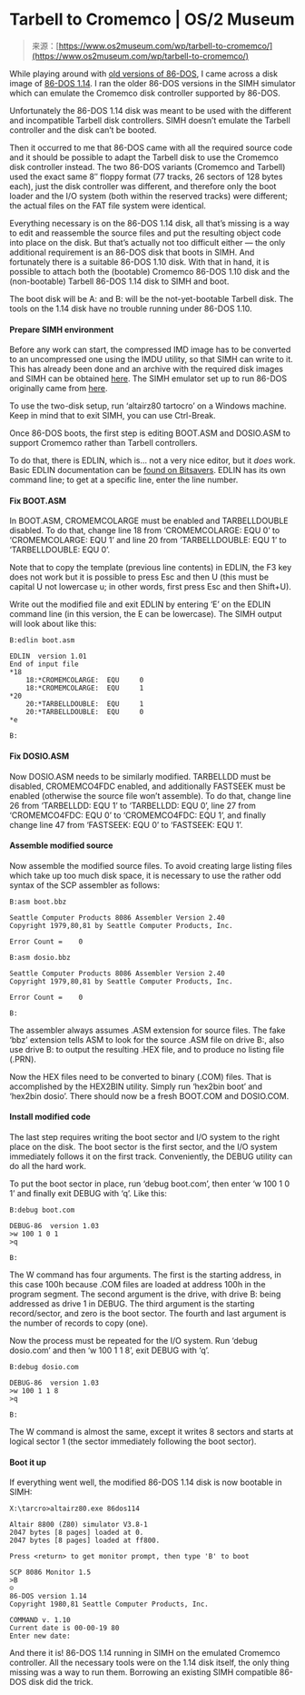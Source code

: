 <!--yml
category: 未分类
date: 2024-05-27 15:05:16
-->

# Tarbell to Cromemco | OS/2 Museum

> 来源：[https://www.os2museum.com/wp/tarbell-to-cromemco/](https://www.os2museum.com/wp/tarbell-to-cromemco/)

While playing around with [old versions of 86-DOS](https://www.os2museum.com/wp/86-dos-revisited/), I came across a disk image of [86-DOS 1.14](https://archive.org/details/86-dos-1.14). I ran the older 86-DOS versions in the SIMH simulator which can emulate the Cromemco disk controller supported by 86-DOS.

Unfortunately the 86-DOS 1.14 disk was meant to be used with the different and incompatible Tarbell disk controllers. SIMH doesn’t emulate the Tarbell controller and the disk can’t be booted.

Then it occurred to me that 86-DOS came with all the required source code and it should be possible to adapt the Tarbell disk to use the Cromemco disk controller instead. The two 86-DOS variants (Cromemco and Tarbell) used the exact same 8″ floppy format (77 tracks, 26 sectors of 128 bytes each), just the disk controller was different, and therefore only the boot loader and the I/O system (both within the reserved tracks) were different; the actual files on the FAT file system were identical.

Everything necessary is on the 86-DOS 1.14 disk, all that’s missing is a way to edit and reassemble the source files and put the resulting object code into place on the disk. But that’s actually not too difficult either — the only additional requirement is an 86-DOS disk that boots in SIMH. And fortunately there is a suitable 86-DOS 1.10 disk. With that in hand, it is possible to attach both the (bootable) Cromemco 86-DOS 1.10 disk and the (non-bootable) Tarbell 86-DOS 1.14 disk to SIMH and boot.

 The boot disk will be A: and B: will be the not-yet-bootable Tarbell disk. The tools on the 1.14 disk have no trouble running under 86-DOS 1.10.

#### Prepare SIMH environment

Before any work can start, the compressed IMD image has to be converted to an uncompressed one using the IMDU utility, so that SIMH can write to it. This has already been done and an archive with the required disk images and SIMH can be obtained [here](/files/tarbell-to-cromemco.zip). The SIMH emulator set up to run 86-DOS originally came from [here](https://web.archive.org/web/20080819181906/http://www.86dos.org/).

To use the two-disk setup, run ‘altairz80 tartocro’ on a Windows machine. Keep in mind that to exit SIMH, you can use Ctrl-Break.

Once 86-DOS boots, the first step is editing BOOT.ASM and DOSIO.ASM to support Cromemco rather than Tarbell controllers.

To do that, there is EDLIN, which is… not a very nice editor, but it *does* work. Basic EDLIN documentation can be [found on Bitsavers](http://bitsavers.informatik.uni-stuttgart.de/pdf/seattleComputer/86-DOS_0.3_Users_Manual_1980.pdf#page=13&zoom=auto,-138,657). EDLIN has its own command line; to get at a specific line, enter the line number.

#### Fix BOOT.ASM

In BOOT.ASM, CROMEMCOLARGE must be enabled and TARBELLDOUBLE disabled. To do that, change line 18 from ‘CROMEMCOLARGE: EQU 0’ to ‘CROMEMCOLARGE: EQU 1’ and line 20 from ‘TARBELLDOUBLE: EQU 1’ to ‘TARBELLDOUBLE: EQU 0’.

Note that to copy the template (previous line contents) in EDLIN, the F3 key does not work but it is possible to press Esc and then U (this must be capital U not lowercase u; in other words, first press Esc and then Shift+U).

Write out the modified file and exit EDLIN by entering ‘E’ on the EDLIN command line (in this version, the E can be lowercase). The SIMH output will look about like this:

```
B:edlin boot.asm

EDLIN  version 1.01
End of input file
*18
    18:*CROMEMCOLARGE:  EQU     0
    18:*CROMEMCOLARGE:  EQU     1
*20
    20:*TARBELLDOUBLE:  EQU     1
    20:*TARBELLDOUBLE:  EQU     0
*e

B:
```

#### Fix DOSIO.ASM

Now DOSIO.ASM needs to be similarly modified. TARBELLDD must be disabled, CROMEMCO4FDC enabled, and additionally FASTSEEK must be enabled (otherwise the source file won’t assemble). To do that, change line 26 from ‘TARBELLDD: EQU 1’ to ‘TARBELLDD: EQU 0’, line 27 from ‘CROMEMCO4FDC: EQU 0’ to ‘CROMEMCO4FDC: EQU 1’, and finally change line 47 from ‘FASTSEEK: EQU 0’ to ‘FASTSEEK: EQU 1’.

#### Assemble modified source

Now assemble the modified source files. To avoid creating large listing files which take up too much disk space, it is necessary to use the rather odd syntax of the SCP assembler as follows:

```
B:asm boot.bbz

Seattle Computer Products 8086 Assembler Version 2.40
Copyright 1979,80,81 by Seattle Computer Products, Inc.

Error Count =    0

B:asm dosio.bbz

Seattle Computer Products 8086 Assembler Version 2.40
Copyright 1979,80,81 by Seattle Computer Products, Inc.

Error Count =    0

B:
```

The assembler always assumes .ASM extension for source files. The fake ‘bbz’ extension tells ASM to look for the source .ASM file on drive B:, also use drive B: to output the resulting .HEX file, and to produce no listing file (.PRN).

Now the HEX files need to be converted to binary (.COM) files. That is accomplished by the HEX2BIN utility. Simply run ‘hex2bin boot’ and ‘hex2bin dosio’. There should now be a fresh BOOT.COM and DOSIO.COM.

#### Install modified code

The last step requires writing the boot sector and I/O system to the right place on the disk. The boot sector is the first sector, and the I/O system immediately follows it on the first track. Conveniently, the DEBUG utility can do all the hard work.

To put the boot sector in place, run ‘debug boot.com’, then enter ‘w 100 1 0 1’ and finally exit DEBUG with ‘q’. Like this:

```
B:debug boot.com

DEBUG-86  version 1.03
>w 100 1 0 1
>q

B:
```

The W command has four arguments. The first is the starting address, in this case 100h because .COM files are loaded at address 100h in the program segment. The second argument is the drive, with drive B: being addressed as drive 1 in DEBUG. The third argument is the starting record/sector, and zero is the boot sector. The fourth and last argument is the number of records to copy (one).

Now the process must be repeated for the I/O system. Run ‘debug dosio.com’ and then ‘w 100 1 1 8’, exit DEBUG with ‘q’.

```
B:debug dosio.com

DEBUG-86  version 1.03
>w 100 1 1 8
>q

B:
```

The W command is almost the same, except it writes 8 sectors and starts at logical sector 1 (the sector immediately following the boot sector).

#### Boot it up

If everything went well, the modified 86-DOS 1.14 disk is now bootable in SIMH:

```
X:\tarcro>altairz80.exe 86dos114

Altair 8800 (Z80) simulator V3.8-1
2047 bytes [8 pages] loaded at 0.
2047 bytes [8 pages] loaded at ff800.

Press <return> to get monitor prompt, then type 'B' to boot

SCP 8086 Monitor 1.5
>B
☺
86-DOS version 1.14
Copyright 1980,81 Seattle Computer Products, Inc.

COMMAND v. 1.10
Current date is 00-00-19 80
Enter new date:
```

And there it is! 86-DOS 1.14 running in SIMH on the emulated Cromemco controller. All the necessary tools were on the 1.14 disk itself, the only thing missing was a way to run them. Borrowing an existing SIMH compatible 86-DOS disk did the trick.